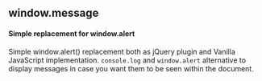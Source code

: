 ## window.message
#### Simple replacement for window.alert

Simple window.alert() replacement both as jQuery plugin and Vanilla JavaScript implementation.
`console.log` and `window.alert` alternative to display messages in case you want them to be seen within the document.

